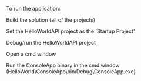 To run the application:

Build the solution (all of the projects)

Set the HelloWorldAPI project as the 'Startup Project'

Debug/run the HelloWorldAPI project

Open a cmd window

Run the ConsoleApp binary in the cmd window (HelloWorld\ConsoleApp\bin\Debug\ConsoleApp.exe)
